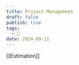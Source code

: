 ```yaml
---
title: Project Management
draft: false
publish: true
tags:
  - 📇
date: 2024-09-11
---
```

[[Estimation]]
